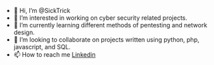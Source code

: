 - 👋 Hi, I’m @SickTrick
- 👀 I’m interested in working on cyber security related projects.
- 🌱 I’m currently learning different methods of pentesting and network design.
- 💞️ I’m looking to collaborate on projects written using python, php, javascript, and SQL.
- 📫 How to reach me [Linkedin](https://www.linkedin.com/in/todd-deegan-a2241b41/)

<!---
SickTrick/SickTrick is a ✨ special ✨ repository because its `README.md` (this file) appears on your GitHub profile.
You can click the Preview link to take a look at your changes.
--->
